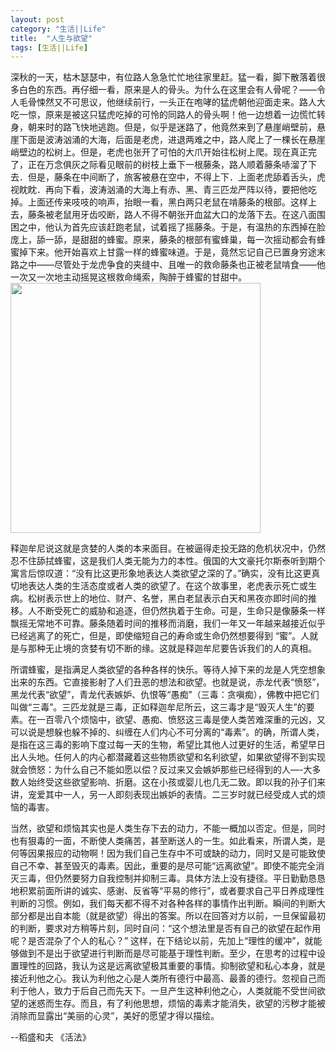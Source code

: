 ```yaml
---
layout: post
category: "生活||Life"
title:  "人生与欲望"
tags: [生活||Life] 
---
```

深秋的一天，枯木瑟瑟中，有位路人急急忙忙地往家里赶。猛一看，脚下散落着很多白色的东西。再仔细一看，原来是人的骨头。为什么在这里会有人骨呢？——令人毛骨悚然又不可思议，他继续前行，一头正在咆哮的猛虎朝他迎面走来。路人大吃一惊，原来是被这只猛虎吃掉的可怜的同路人的骨头啊！他一边想着一边慌忙转身，朝来时的路飞快地逃跑。但是，似乎是迷路了，他竟然来到了悬崖峭壁前，悬崖下面是波涛汹涌的大海，后面是老虎，进退两难之中，路人爬上了一棵长在悬崖峭壁边的松树上。但是，老虎也张开了可怕的大爪开始往松树上爬。现在真正完了，正在万念俱灰之际看见眼前的树枝上垂下一根藤条，路人顺着藤条哧溜了下去．但是，藤条在中间断了，旅客被悬在空中，不得上下．上面老虎舔着舌头，虎视眈眈．再向下看，波涛汹涌的大海上有赤、黑、青三匹龙严阵以待，要把他吃掉。上面还传来吱吱的响声，抬眼一看，黑白两只老鼠在啃藤条的根部。这样上去，藤条被老鼠用牙齿咬断，路人不得不朝张开血盆大口的龙落下去。在这八面围困之中，他认为首先应该赶跑老鼠，试着摇了摇藤条。于是，有温热的东西掉在脸庞上，舔一舔，是甜甜的蜂蜜。原来，藤条的根部有蜜蜂巢，每一次摇动都会有蜂蜜掉下来。他开始喜欢上甘露一样的蜂蜜味道。于是，竟然忘记自己已置身穷途末路之中——尽管处于龙虎争食的夹缝中、且唯一的救命藤条也正被老鼠啃食——他一次又一次地主动摇晃这根救命绳索，陶醉于蜂蜜的甘甜中。      
<img alt="" border="0" src="http://ww3.sinaimg.cn/mw690/4df62ff3gw1ev92cnhchbj20iw0gf40k.jpg" width=400px>

释迦牟尼说这就是贪婪的人类的本来面目。在被逼得走投无路的危机状况中，仍然忍不住舔拭蜂蜜，这是我们人类无能为力的本性。俄国的大文豪托尔斯泰听到期个寓言后惊叹道：“没有比这更形象地表达人类欲望之深的了。”确实，没有比这更真切地表达人类的生活态度或者人类的欲望了。在这个故事里，老虎表示死亡或生病。松树表示世上的地位、财产、名誉，黑白老鼠表示白天和黑夜亦即时间的推移。人不断受死亡的威胁和追逐，但仍然执着于生命。可是，生命只是像藤条一样飘摇无常地不可靠。藤条随着时间的推移而消磨，我们一年又一年越来越接近似乎已经逃离了的死亡，但是，即使缩短自己的寿命或生命仍然想要得到
“蜜”。人就是与那种无止境的贪婪有切不断的缘。这就是释迦牟尼要告诉我们的人的真相。

所谓蜂蜜，是指满足人类欲望的各种各样的快乐。等待人掉下来的龙是人凭空想象出来的东西。它直接影射了人们丑恶的想法和欲望。也就是说，赤龙代表“愤怒”，黑龙代表“欲望”，青龙代表嫉妒、仇恨等“愚痴”（三毒：贪嗔痴），佛教中把它们叫做“三毒”。三匹龙就是三毒，正如释迦牟尼所云，这三毒才是“毁灭人生”的要素。在一百零八个烦恼中，欲望、愚痴、愤怒这三毒是使人类苦难深重的元凶，又可以说是想躲也躲不掉的、纠缠在人们内心不可分离的“毒素”。的确，所谓人类，是指在这三毒的影响下度过每一天的生物，希望比其他人过更好的生活，希望早日出人头地。任何人的内心都潜藏着这些物质欲望和名利欲望，如果欲望得不到实现就会愤怒：为什么自己不能如愿以偿？反过来又会嫉妒那些已经得到的人—-大多数人始终受这些欲望影响、折磨。这在小孩或婴儿也几无二致。即以我的孙子们来讲，宠爱其中一人，另一人即刻表现出嫉妒的表情。二三岁时就已经受成人式的烦恼的毒害。

当然，欲望和烦恼其实也是人类生存下去的动力，不能一概加以否定。但是，同时也有狠毒的一面，不断使人类痛苦，甚至断送人的一生。如此看来，所谓人类，是何等因果报应的动物啊！因为我们自己生存中不可或缺的动力，同时又是可能致使自己不幸、甚至毁灭的毒素。因此，重要的是尽可能“远离欲望”。即使不能完全消灭三毒，但仍然要努力自我控制并抑制三毒。具体方法上没有捷径。平日勤勤恳恳地积累前面所讲的诚实、感谢、反省等“平易的修行”，或者要求自己平日养成理性判断的习惯。例如，我们每天都不得不对各种各样的事情作出判断。瞬间的判断大部分都是出自本能（就是欲望）得出的答案。所以在回答对方以前，一旦保留最初的判断，要求对方稍等片刻，同时自问：“这个想法里是否有自己的欲望在起作用呢？是否混杂了个人的私心？”
这样，在下结论以前，先加上“理性的缓冲”，就能够做到不是出于欲望进行判断而是尽可能基于理性判断。至少，在思考的过程中设置理性的回路，我认为这是远离欲望极其重要的事情。抑制欲望和私心本身，就是接近利他之心。我认为利他之心是人类所有德行中最高、最善的德行。忽视自己而利于他人，致力于后自己而先天下。一旦产生这种利他之心，人类就能不受世间欲望的迷惑而生存。而且，有了利他思想，烦恼的毒素才能消失，欲望的污秽才能被消除而显露出“美丽的心灵”，美好的愿望才得以描绘。 

 --稻盛和夫 《活法》

